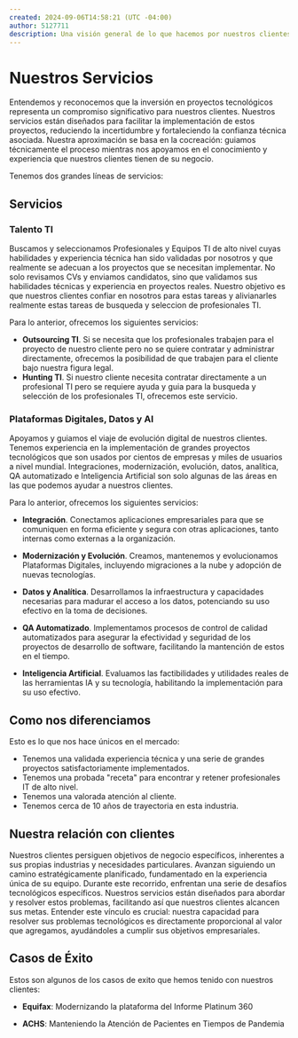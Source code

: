 ```yaml
---
created: 2024-09-06T14:58:21 (UTC -04:00)
author: 5127711
description: Una visión general de lo que hacemos por nuestros clientes y el valor real que generamos.
---
```


# Nuestros Servicios

Entendemos y reconocemos que la inversión en proyectos tecnológicos representa un compromiso significativo para nuestros clientes. Nuestros servicios están diseñados para facilitar la implementación de estos proyectos, reduciendo la incertidumbre y fortaleciendo la confianza técnica asociada. Nuestra aproximación se basa en la cocreación: guiamos técnicamente el proceso mientras nos apoyamos en el conocimiento y experiencia que nuestros clientes tienen de su negocio.

Tenemos dos grandes líneas de servicios:

## Servicios

### Talento TI

Buscamos y seleccionamos Profesionales y Equipos TI de alto nivel cuyas habilidades y experiencia técnica han sido validadas por nosotros y que realmente se adecuan a los proyectos que se necesitan implementar. No solo revisamos CVs y enviamos candidatos, sino que validamos sus habilidades técnicas y experiencia en proyectos reales. Nuestro objetivo es que nuestros clientes confiar en nosotros para estas tareas y alivianarles realmente estas tareas de busqueda y seleccion de profesionales TI.

Para lo anterior, ofrecemos los siguientes servicios:

- **Outsourcing TI**. Si se necesita que los profesionales trabajen para el proyecto de nuestro cliente pero no se quiere contratar y administrar directamente, ofrecemos la posibilidad de que trabajen para el cliente bajo nuestra figura legal.
- **Hunting TI**. Si nuestro cliente necesita contratar directamente a un profesional TI pero se requiere ayuda y guia para la busqueda y selección de los profesionales TI, ofrecemos este servicio.

### Plataformas Digitales, Datos y AI

Apoyamos y guiamos el viaje de evolución digital de nuestros clientes. Tenemos experiencia en la implementación de grandes proyectos tecnológicos que son usados por cientos de empresas y miles de usuarios a nivel mundial. Integraciones, modernización, evolución, datos, analítica, QA automatizado e Inteligencia Artificial son solo algunas de las áreas en las que podemos ayudar a nuestros clientes.

Para lo anterior, ofrecemos los siguientes servicios:

- **Integración**. Conectamos aplicaciones empresariales para que se comuniquen en forma eficiente y segura con otras aplicaciones, tanto internas como externas a la organización.

- **Modernización y Evolución**. Creamos, mantenemos y evolucionamos Plataformas Digitales, incluyendo migraciones a la nube y adopción de nuevas tecnologías.

- **Datos y Analítica**. Desarrollamos la infraestructura y capacidades necesarias para madurar el acceso a los datos, potenciando su uso efectivo en la toma de decisiones.

- **QA Automatizado**. Implementamos procesos de control de calidad automatizados para asegurar la efectividad y seguridad de los proyectos de desarrollo de software, facilitando la mantención de estos en el tiempo.

- **Inteligencia Artificial**. Evaluamos las factibilidades y utilidades reales de las herramientas IA y su tecnología, habilitando la implementación para su uso efectivo.

## Como nos diferenciamos

Esto es lo que nos hace únicos en el mercado:

- Tenemos una validada experiencia técnica y una serie de grandes proyectos satisfactoriamente implementados.
- Tenemos una probada "receta" para encontrar y retener profesionales IT de alto nivel.
- Tenemos una valorada atención al cliente.
- Tenemos cerca de 10 años de trayectoria en esta industria.

## Nuestra relación con clientes

Nuestros clientes persiguen objetivos de negocio específicos, inherentes a sus propias industrias y necesidades particulares. Avanzan siguiendo un camino estratégicamente planificado, fundamentado en la experiencia única de su equipo. Durante este recorrido, enfrentan una serie de desafíos tecnológicos específicos. Nuestros servicios están diseñados para abordar y resolver estos problemas, facilitando así que nuestros clientes alcancen sus metas. Entender este vínculo es crucial: nuestra capacidad para resolver sus problemas tecnológicos es directamente proporcional al valor que agregamos, ayudándoles a cumplir sus objetivos empresariales.

## Casos de Éxito

Estos son algunos de los casos de exito que hemos tenido con nuestros clientes:

- **Equifax**: Modernizando la plataforma del Informe Platinum 360

- **ACHS**: Manteniendo la Atención de Pacientes en Tiempos de Pandemia
